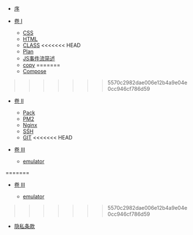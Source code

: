 * [序](README.md)

* [卷 I](roll1/index.md)
    * [CSS](roll1/css.md)
    * [HTML](roll1/html.md)
    * [CLASS](roll1/Class.md)
<<<<<<< HEAD
    * [Plan](roll1/plan.md)
    * [JS事件流简述](roll1/jsevent.md)
    * [copy](roll1/copy.md)
=======
    * [Compose](roll1/compose.md)
>>>>>>> 5570c2982dae006e12b4a9e04e0cc946cf786d59
    
* [卷 II](roll2/index.md)
  
   * [Pack](roll2/npm.md)
   * [PM2](roll2/pm2.md)
   * [Nginx](roll2/nginx.md)
   * [SSH](roll2/ssh.md)
   * [GIT](roll2/git.md)
<<<<<<< HEAD
   
* [卷 III](roll3/index.md)

   * [emulator](roll3/emulator.md)

=======

* [卷 III](roll3/index.md)
  
   * [emulator](roll3/emulator.md)
   
>>>>>>> 5570c2982dae006e12b4a9e04e0cc946cf786d59
* [隐私条款](private.md)

   

  

  

  


